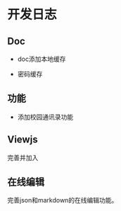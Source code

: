 # 开发日志

## Doc

- doc添加本地缓存

- 密码缓存

## 功能

- 添加校园通讯录功能

## Viewjs

完善并加入

## 在线编辑

完善json和markdown的在线编辑功能。